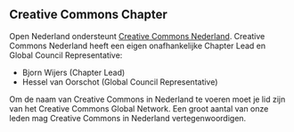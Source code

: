 ## Creative Commons Chapter

Open Nederland ondersteunt [Creative Commons Nederland](https://creativecommons.nl/). Creative Commons Nederland heeft een eigen onafhankelijke Chapter Lead en Global Council Representative:

- Bjorn Wijers (Chapter Lead)
- Hessel van Oorschot (Global Council Representative)

Om de naam van Creative Commons in Nederland te voeren moet je lid zijn van het Creative Commons Global Network. Een groot aantal van onze leden mag Creative Commons in Nederland vertegenwoordigen.